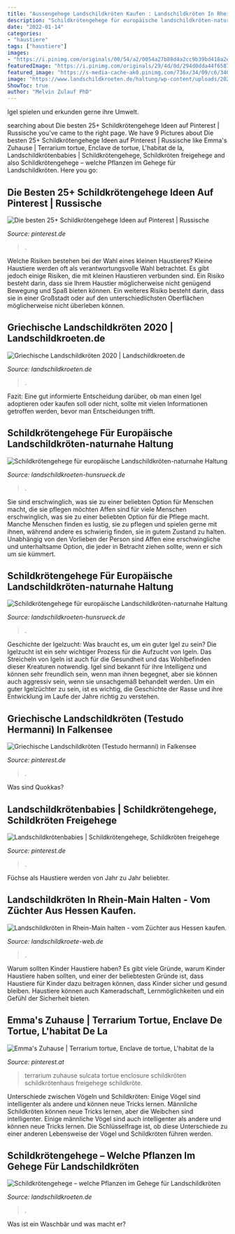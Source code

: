 ```yaml
---
title: "Aussengehege Landschildkröten Kaufen : Landschildkröten In Rhein-main Halten"
description: "Schildkrötengehege für europäische landschildkröten-naturnahe haltung"
date: "2022-01-14"
categories:
- "haustiere"
tags: ["haustiere"]
images:
- "https://i.pinimg.com/originals/00/54/a2/0054a27b88d4a2cc9b39bd418a2e00a1.jpg"
featuredImage: "https://i.pinimg.com/originals/29/4d/0d/294d0dda44f658741a780c42aadd0007.jpg"
featured_image: "https://s-media-cache-ak0.pinimg.com/736x/34/09/c6/3409c6128caaafce63acadb24ce3184a.jpg"
image: "https://www.landschildkroeten.de/haltung/wp-content/uploads/2021/01/Griechische-Landschildkroeten-2020.jpg"
ShowToc: true
author: "Melvin Zulauf PhD"
---
```



Igel spielen und erkunden gerne ihre Umwelt.

	

		
searching about Die besten 25+ Schildkrötengehege Ideen auf Pinterest | Russische you've came to the right page. We have 9 Pictures about Die besten 25+ Schildkrötengehege Ideen auf Pinterest | Russische like Emma&#039;s Zuhause | Terrarium tortue, Enclave de tortue, L&#039;habitat de la, Landschildkrötenbabies | Schildkrötengehege, Schildkröten freigehege and also Schildkrötengehege – welche Pflanzen im Gehege für Landschildkröten. Here you go:
		
    
## Die Besten 25+ Schildkrötengehege Ideen Auf Pinterest | Russische

<img loading=lazy src="https://s-media-cache-ak0.pinimg.com/736x/34/09/c6/3409c6128caaafce63acadb24ce3184a.jpg" onerror="this.onerror=null;this.src='https://tse3.mm.bing.net/th?id=OIP.F_ftFfamj8JsHoKF9miYvQHaFj&amp;pid=15.1';" alt="Die besten 25+ Schildkrötengehege Ideen auf Pinterest | Russische">

_Source: pinterest.de_

>. 

	

Welche Risiken bestehen bei der Wahl eines kleinen Haustieres?
Kleine Haustiere werden oft als verantwortungsvolle Wahl betrachtet. Es gibt jedoch einige Risiken, die mit kleinen Haustieren verbunden sind. Ein Risiko besteht darin, dass sie Ihrem Haustier möglicherweise nicht genügend Bewegung und Spaß bieten können. Ein weiteres Risiko besteht darin, dass sie in einer Großstadt oder auf den unterschiedlichsten Oberflächen möglicherweise nicht überleben können.

    
## Griechische Landschildkröten 2020 | Landschildkroeten.de

<img loading=lazy src="https://www.landschildkroeten.de/haltung/wp-content/uploads/2021/01/Griechische-Landschildkroeten-2020.jpg" onerror="this.onerror=null;this.src='https://tse1.mm.bing.net/th?id=OIP.RN7bBCytJNi1Pq-9E8S6jQHaJ4&amp;pid=15.1';" alt="Griechische Landschildkröten 2020 | Landschildkroeten.de">

_Source: landschildkroeten.de_

>. 

	

Fazit: Eine gut informierte Entscheidung darüber, ob man einen Igel adoptieren oder kaufen soll oder nicht, sollte mit vielen Informationen getroffen werden, bevor man Entscheidungen trifft.

    
## Schildkrötengehege Für Europäische Landschildkröten-naturnahe Haltung

<img loading=lazy src="https://www.landschildkroeten-hunsrueck.de/wp-content/uploads/2018/07/Notgehege-9.jpg" onerror="this.onerror=null;this.src='https://tse4.mm.bing.net/th?id=OIP.K5IKZe0bMAUx7IdhuDzzlwHaFj&amp;pid=15.1';" alt="Schildkrötengehege für europäische Landschildkröten-naturnahe Haltung">

_Source: landschildkroeten-hunsrueck.de_

>. 

	

Sie sind erschwinglich, was sie zu einer beliebten Option für Menschen macht, die sie pflegen möchten
Affen sind für viele Menschen erschwinglich, was sie zu einer beliebten Option für die Pflege macht. Manche Menschen finden es lustig, sie zu pflegen und spielen gerne mit ihnen, während andere es schwierig finden, sie in gutem Zustand zu halten. Unabhängig von den Vorlieben der Person sind Affen eine erschwingliche und unterhaltsame Option, die jeder in Betracht ziehen sollte, wenn er sich um sie kümmert.

    
## Schildkrötengehege Für Europäische Landschildkröten-naturnahe Haltung

<img loading=lazy src="https://cdn.shortpixel.ai/client/q_lqip,ret_wait,w_640,h_480/https://www.landschildkroeten-hunsrueck.de/wp-content/uploads/2014/09/Unser-Freigehege-5.jpg" onerror="this.onerror=null;this.src='https://tse4.mm.bing.net/th?id=OIP.kxNVFn7LqVHcdpDA2j7RswHaFj&amp;pid=15.1';" alt="Schildkrötengehege für europäische Landschildkröten-naturnahe Haltung">

_Source: landschildkroeten-hunsrueck.de_

>. 

	

Geschichte der Igelzucht: Was braucht es, um ein guter Igel zu sein?
Die Igelzucht ist ein sehr wichtiger Prozess für die Aufzucht von Igeln. Das Streicheln von Igeln ist auch für die Gesundheit und das Wohlbefinden dieser Kreaturen notwendig. Igel sind bekannt für ihre Intelligenz und können sehr freundlich sein, wenn man ihnen begegnet, aber sie können auch aggressiv sein, wenn sie unsachgemäß behandelt werden. Um ein guter Igelzüchter zu sein, ist es wichtig, die Geschichte der Rasse und ihre Entwicklung im Laufe der Jahre richtig zu verstehen.

    
## Griechische Landschildkröten (Testudo Hermanni) In Falkensee

<img loading=lazy src="https://i.pinimg.com/originals/29/4d/0d/294d0dda44f658741a780c42aadd0007.jpg" onerror="this.onerror=null;this.src='https://tse3.mm.bing.net/th?id=OIP.gYsyIZ7Yc680I3pWPnT9YAHaFj&amp;pid=15.1';" alt="Griechische Landschildkröten (Testudo hermanni) in Falkensee">

_Source: pinterest.de_

>. 

	

Was sind Quokkas?

    
## Landschildkrötenbabies | Schildkrötengehege, Schildkröten Freigehege

<img loading=lazy src="https://i.pinimg.com/originals/76/f1/cd/76f1cdd1644516cd851d6ccb886cd82e.jpg" onerror="this.onerror=null;this.src='https://tse1.mm.bing.net/th?id=OIP.wcTcjclMdj0Tw-ObCb_wpQHaFj&amp;pid=15.1';" alt="Landschildkrötenbabies | Schildkrötengehege, Schildkröten freigehege">

_Source: pinterest.de_

>. 

	

Füchse als Haustiere werden von Jahr zu Jahr beliebter.

    
## Landschildkröten In Rhein-Main Halten - Vom Züchter Aus Hessen Kaufen.

<img loading=lazy src="http://www.landschildkroete-web.de/images/haltung_2.jpg" onerror="this.onerror=null;this.src='https://tse3.mm.bing.net/th?id=OIP.UdvWfRy_Ku5XSGGcBn72WwHaE9&amp;pid=15.1';" alt="Landschildkröten in Rhein-Main halten - vom Züchter aus Hessen kaufen.">

_Source: landschildkroete-web.de_

>. 

	

Warum sollten Kinder Haustiere haben?
Es gibt viele Gründe, warum Kinder Haustiere haben sollten, und einer der beliebtesten Gründe ist, dass Haustiere für Kinder dazu beitragen können, dass Kinder sicher und gesund bleiben. Haustiere können auch Kameradschaft, Lernmöglichkeiten und ein Gefühl der Sicherheit bieten.

    
## Emma&#039;s Zuhause | Terrarium Tortue, Enclave De Tortue, L&#039;habitat De La

<img loading=lazy src="https://i.pinimg.com/originals/00/54/a2/0054a27b88d4a2cc9b39bd418a2e00a1.jpg" onerror="this.onerror=null;this.src='https://tse1.mm.bing.net/th?id=OIP.gON1PO58kOZFFgEPhbeqMAHaFj&amp;pid=15.1';" alt="Emma&#039;s Zuhause | Terrarium tortue, Enclave de tortue, L&#039;habitat de la">

_Source: pinterest.at_

>terrarium zuhause sulcata tortue enclosure schildkröten schildkrötenhaus freigehege schildkröte. 

	

Unterschiede zwischen Vögeln und Schildkröten: Einige Vögel sind intelligenter als andere und können neue Tricks lernen.
Männliche Schildkröten können neue Tricks lernen, aber die Weibchen sind intelligenter. Einige männliche Vögel sind auch intelligenter als andere und können neue Tricks lernen. Die Schlüsselfrage ist, ob diese Unterschiede zu einer anderen Lebensweise der Vögel und Schildkröten führen werden.

    
## Schildkrötengehege – Welche Pflanzen Im Gehege Für Landschildkröten

<img loading=lazy src="https://cdn.shortpixel.ai/client/q_glossy,ret_img/https://www.landschildkroeten.de/haltung/wp-content/uploads/2020/05/Lavendel-900x444.jpg" onerror="this.onerror=null;this.src='https://tse3.mm.bing.net/th?id=OIP.BM2XEKxOdMofvzoPiDUhygHaDp&amp;pid=15.1';" alt="Schildkrötengehege – welche Pflanzen im Gehege für Landschildkröten">

_Source: landschildkroeten.de_

>. 

	

Was ist ein Waschbär und was macht er?

